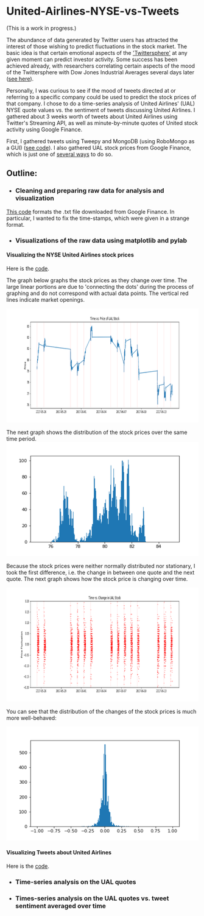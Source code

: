 # United-Airlines-NYSE-vs-Tweets
(This is a work in progress.)  

The abundance of data generated by Twitter users has attracted the interest of those wishing to predict fluctuations in the stock market.  The basic idea is that certain emotional aspects of the ['Twittersphere'](https://en.oxforddictionaries.com/definition/twittersphere) at any given moment can predict investor activity.  Some success has been achieved already, with researchers correlating certain aspects of the mood of the Twittersphere with Dow Jones Industrial Averages several days later ([see here](https://arxiv.org/pdf/1010.3003.pdf)).  

Personally, I was curious to see if the mood of tweets directed at or referring to a specific company could be used to predict the stock prices of that company.  I chose to do a time-series analysis of United Airlines' (UAL) NYSE quote values vs. the sentiment of tweets discussing United Airlines.  I gathered about 3 weeks worth of tweets about United Airlines using Twitter's Streaming API, as well as minute-by-minute quotes of United stock activity using Google Finance.


First, I gathered tweets using Tweepy and MongoDB (using RoboMongo as a GUI) ([see code](https://github.com/TheresaBrons/United-Airlines-NYSE-vs-Tweets/blob/master/StreamUALTweetsNoOutput.ipynb)).  I also gathered UAL stock prices from Google Finance, which is just one of [several ways](https://www.quantshare.com/sa-426-6-ways-to-download-free-intraday-and-tick-data-for-the-us-stock-market) to do so.  

## Outline:
* ### Cleaning and preparing raw data for analysis and visualization
[This code](https://github.com/TheresaBrons/United-Airlines-NYSE-vs-Tweets/blob/master/CleanUALQuotes.ipynb) formats the .txt file downloaded from Google Finance.  In particular, I wanted to fix the time-stamps, which were given in a strange format.
* ### Visualizations of the raw data using matplotlib and pylab
#### Visualizing the NYSE United Airlines stock prices

Here is the [code](https://github.com/TheresaBrons/United-Airlines-NYSE-vs-Tweets/blob/master/UnitedQuotesVisualization.ipynb).

The graph below graphs the stock prices as they change over time.  The large linear portions are due to 'connecting the dots' during the process of graphing and do not correspond with actual data points.  The vertical red lines indicate market openings.

<img src="https://github.com/TheresaBrons/United-Airlines-NYSE-vs-Tweets/blob/master/UALLineGraph.png" width="700" height="300">


The next graph shows the distribution of the stock prices over the same time period. 
<img src="https://github.com/TheresaBrons/United-Airlines-NYSE-vs-Tweets/blob/master/UAL_QuoteDistribution.png" width="700" height="300">


Because the stock prices were neither normally distributed nor stationary, I took the first difference, i.e. the change in between one quote and the next quote.  The next graph shows how the stock price is changing over time.

<img src="https://github.com/TheresaBrons/United-Airlines-NYSE-vs-Tweets/blob/master/UAL_DifferenceOverTime.png" width="700" height="300">

You can see that the distribution of the changes of the stock prices is much more well-behaved:

<img src="https://github.com/TheresaBrons/United-Airlines-NYSE-vs-Tweets/blob/master/UAL%20DifferenceDistribution.png" width="700" height="300">

#### Visualizing Tweets about United Airlines

Here is the [code](https://github.com/TheresaBrons/United-Airlines-NYSE-vs-Tweets/blob/master/UnitedTweetVisualization.ipynb).




* ### Time-series analysis on the UAL quotes
* ### Times-series analysis on the UAL quotes vs. tweet sentiment averaged over time

 
